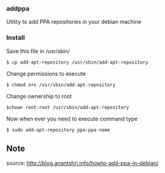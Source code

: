 ### addppa

Utility to add PPA repositories in your debian machine

### Install

 Save this file in /usr/sbin/

`$ cp add-apt-repository /usr/sbin/add-apt-repository`

Change permissions to execute

`$ chmod o+x /usr/sbin/add-apt-repository`

Change ownership to root

`$chown root:root /usr/sbin/add-apt-repository`

Now when ever you need to execute command type

`$ sudo add-apt-repository ppa:ppa-name `

## Note

source: http://blog.anantshri.info/howto-add-ppa-in-debian/

